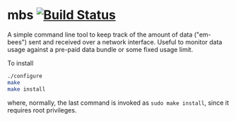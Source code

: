 # mbs [![Build Status](https://img.shields.io/travis/laserpants/mbs/master.svg?style=flat)](https://travis-ci.org/laserpants/mbs)

A simple command line tool to keep track of the amount of data ("em-bees") sent 
and received over a network interface. Useful to monitor data usage against a 
pre-paid data bundle or some fixed usage limit.

To install

```bash
./configure
make
make install
```

where, normally, the last command is invoked as `sudo make install`, since it requires root privileges. 
